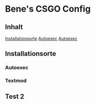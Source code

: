 # Bene's CSGO Config

## Inhalt
[Installationsorte](https://github.com/Bene-GG/bene-cfg#installationsorte)
[Autoexec](https://github.com/Bene-GG/bene-cfg#Autoexec)
[Autoexec](https://github.com/Bene-GG/bene-cfg#Textmod)

## Installationsorte
### Autoexec

### Textmod

## Test 2
